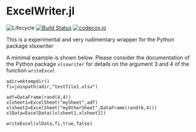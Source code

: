 # ExcelWriter.jl

![Lifecycle](https://img.shields.io/badge/lifecycle-experimental-orange.svg)<!--
![Lifecycle](https://img.shields.io/badge/lifecycle-maturing-blue.svg)
![Lifecycle](https://img.shields.io/badge/lifecycle-stable-green.svg)
![Lifecycle](https://img.shields.io/badge/lifecycle-retired-orange.svg)
![Lifecycle](https://img.shields.io/badge/lifecycle-archived-red.svg)
![Lifecycle](https://img.shields.io/badge/lifecycle-dormant-blue.svg) -->
[![Build Status](https://travis-ci.com/kafisatz/ExcelWriter.jl.svg?branch=master)](https://travis-ci.com/kafisatz/ExcelWriter.jl)
[![codecov.io](http://codecov.io/github/kafisatz/ExcelWriter.jl/coverage.svg?branch=master)](http://codecov.io/github/kafisatz/ExcelWriter.jl?branch=master)
<!--
[![Documentation](https://img.shields.io/badge/docs-stable-blue.svg)](https://kafisatz.github.io/ExcelWriter.jl/stable)
[![Documentation](https://img.shields.io/badge/docs-master-blue.svg)](https://kafisatz.github.io/ExcelWriter.jl/dev)
-->

This is a experimental and very rudimentary wrapper for the Python package xlsxwriter

A minimal example is shown below.
Please consider the documentation of the Python package `xlsxwriter` for details on the argument 3 and 4 of the function `writeExcel` 

```
adir=mktempdir()
fi=joinpath(adir,"testfile1.xlsx")

adf=DataFrame(rand(4,4))
xlsheet1=ExcelSheet("mySheet",adf)
xlsheet2=ExcelSheet("myOtherSheet",DataFrame(rand(6,4)))
xlData=ExcelData([xlsheet1,xlsheet2])

writeExcel(xlData,fi,true,false)
```

